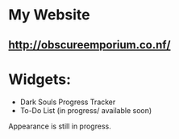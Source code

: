 My Website
==========
<a href="http://obscureemporium.co.nf/">http://obscureemporium.co.nf/</a>
-------------------------------------------------------------------------
# Widgets:
* Dark Souls Progress Tracker
* To-Do List (in progress/ available soon)

Appearance is still in progress. 
